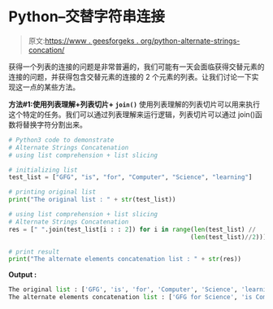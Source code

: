 # Python–交替字符串连接

> 原文:[https://www . geesforgeks . org/python-alternate-strings-concation/](https://www.geeksforgeeks.org/python-alternate-strings-concatenation/)

获得一个列表的连接的问题是非常普遍的，我们可能有一天会面临获得交替元素的连接的问题，并获得包含交替元素的连接的 2 个元素的列表。让我们讨论一下实现这一点的某些方法。

**方法#1:使用列表理解+列表切片+ `join()`**
使用列表理解的列表切片可以用来执行这个特定的任务。我们可以通过列表理解来运行逻辑，列表切片可以通过 join()函数将替换字符分割出来。

```py
# Python3 code to demonstrate
# Alternate Strings Concatenation
# using list comprehension + list slicing

# initializing list 
test_list = ["GFG", "is", "for", "Computer", "Science", "learning"]

# printing original list 
print("The original list : " + str(test_list))

# using list comprehension + list slicing
# Alternate Strings Concatenation
res = [" ".join(test_list[i : : 2]) for i in range(len(test_list) //
                                                  (len(test_list)//2))]

# print result
print("The alternate elements concatenation list : " + str(res))
```

**Output :**

```py
The original list : ['GFG', 'is', 'for', 'Computer', 'Science', 'learning']
The alternate elements concatenation list : ['GFG for Science', 'is Computer learning']

```